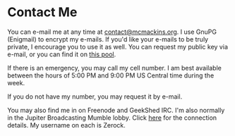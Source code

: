 <title>Contact that GNU+Linux Guy</title>

Contact Me
==========

You can e-mail me at any time at [contact@mcmackins.org][1]. I use GnuPG
(Enigmail) to encrypt my e-mails. If you'd like your e-mails to be truly
private, I encourage you to use it as well. You can request my public key via
e-mail, or you can find it on [this pool](http://pgp.mit.edu/).

If there is an emergency, you may call my cell number. I am best available
between the hours of 5:00 PM and 9:00 PM US Central time during the week.

If you do not have my number, you may request it by e-mail.

You may also find me in on Freenode and GeekShed IRC. I'm also normally in the
Jupiter Broadcasting Mumble lobby. Click
[here](http://mumble.jupiterbroadcasting.org) for the connection details. My
username on each is Zerock.

[1]: mailto:contact@mcmackins.org
